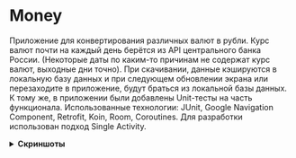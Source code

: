 # Money

Приложение для конвертирования различных валют в рубли. Курс валют почти на каждый день берётся из API центрального банка России. (Некоторые даты по каким-то причинам не содержат курс валют, выходные дни точно).
При скачивании, данные кэшируются в локальную базу данных и при следующем обновлении экрана или перезаходите в приложение, будут браться из локальной базы данных.
К тому же, в приложении были добавлены Unit-тесты на часть функционала. 
Использованные технологии: JUnit, Google Navigation Component, Retrofit, Koin, Room, Coroutines. Для разработки использован подход Single Activity. 

<details>
<summary><b>Скриншоты</b></summary>
    	<br>1. Главный экран приложения:
        ![Imgur](https://i.imgur.com/vibo7mk.jpg)
        <br>2. Экран ошибки:
        ![Imgur](https://i.imgur.com/SaILIRS.jpg)
        <br>3. Выбор даты, на которую необходимо получить списиок курсов валют:
        ![Imgur](https://i.imgur.com/dmx7Vow.jpg)
        <br>4. Экран конвертирования валют:
        ![alt text](http://i.imgur.com/IfuLLgn.jpg)
        ![Imgur](https://i.imgur.com/bXH7wWM.jpg)
        ![Imgur](https://i.imgur.com/k6HB13g.jpg)
        ![Imgur](https://i.imgur.com/b4tO4dD.jpg)
</details>
